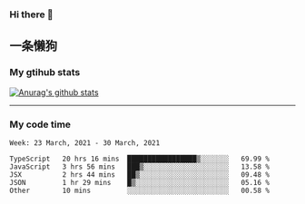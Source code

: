 ### Hi there 👋

## 一条懒狗
<!--
**kiss-me-quickly/kiss-me-quickly** is a ✨ _special_ ✨ repository because its `README.md` (this file) appears on your GitHub profile.

Here are some ideas to get you started:

- 🔭 I’m currently working on ...
- 🌱 I’m currently learning ...
- 👯 I’m looking to collaborate on ...
- 🤔 I’m looking for help with ...
- 💬 Ask me about ...
- 📫 How to reach me: ...
- 😄 Pronouns: ...
- ⚡ Fun fact: ...
-->


### My gtihub stats

[![Anurag's github stats](https://github-readme-stats.vercel.app/api?username=kiss-me-quickly)](https://github.com/anuraghazra/github-readme-stats)

***

### My code time

<!--START_SECTION:waka-->
```text
Week: 23 March, 2021 - 30 March, 2021

TypeScript   20 hrs 16 mins  █████████████████▒░░░░░░░   69.99 % 
JavaScript   3 hrs 56 mins   ███▒░░░░░░░░░░░░░░░░░░░░░   13.58 % 
JSX          2 hrs 44 mins   ██▒░░░░░░░░░░░░░░░░░░░░░░   09.48 % 
JSON         1 hr 29 mins    █▒░░░░░░░░░░░░░░░░░░░░░░░   05.16 % 
Other        10 mins         ░░░░░░░░░░░░░░░░░░░░░░░░░   00.58 % 
```
<!--END_SECTION:waka-->
